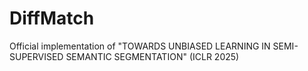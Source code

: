 # DiffMatch
Official implementation of "TOWARDS UNBIASED LEARNING IN SEMI-SUPERVISED SEMANTIC SEGMENTATION" (ICLR 2025)
